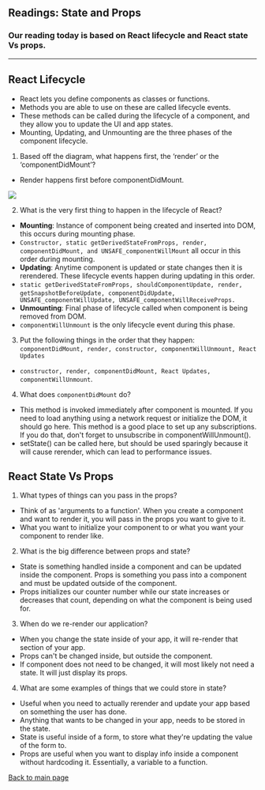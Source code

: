 ## Readings: State and Props

### Our reading today is based on React lifecycle and React state Vs props. 
---

## React Lifecycle

- React lets you define components as classes or functions.
- Methods you are able to use on these are called lifecycle events.
- These methods can be called during the lifecycle of a component, and they allow you to update the UI and app states. 
- Mounting, Updating, and Unmounting are the three phases of the component lifecycle. 

1. Based off the diagram, what happens first, the ‘render’ or the ‘componentDidMount’?
- Render happens first before componentDidMount. 
<img src= "https://miro.medium.com/max/2400/0*0saPKFiTUk6W3FYp">

2. What is the very first thing to happen in the lifecycle of React?
- **Mounting**: Instance of component being created and inserted into DOM, this occurs during mounting phase. 
- `Constructor, static getDerivedStateFromProps, render, componentDidMount, and UNSAFE_componentWillMount` all occur in this order during mounting. 
- **Updating**: Anytime component is updated or state changes then it is rerendered. These lifecycle events happen during updating in this order. 
- `static getDerivedStateFromProps, shouldComponentUpdate, render,`
`getSnapshotBeforeUpdate, componentDidUpdate, UNSAFE_componentWillUpdate, UNSAFE_componentWillReceiveProps.`
- **Unmounting**: Final phase of lifecycle called when component is being removed from DOM. 
- `componentWillUnmount` is the only lifecycle event during this phase.

3. Put the following things in the order that they happen: `componentDidMount, render, constructor, componentWillUnmount, React Updates`
- `constructor, render, componentDidMount, React Updates, componentWillUnmount`.

4. What does `componentDidMount` do?
- This method is invoked immediately after component is mounted. If you need to load anything using a network request or initialize the DOM, it should go here. This method is a good place to set up any subscriptions. If you do that, don't forget to unsubscribe in componentWillUnmount().
- setState() can be called here, but should be used sparingly because it will cause rerender, which can lead to performance issues. 

## React State Vs Props
1. What types of things can you pass in the props?
- Think of as 'arguments to a function'. When you create a component and want to render it, you will pass in the props you want to give to it. 
- What you want to initialize your component to or what you want your component to render like. 
2. What is the big difference between props and state?
- State is something handled inside a component and can be updated inside the component. Props is something you pass into a component and must be updated outside of the component. 
- Props initializes our counter number while our state increases or decreases that count, depending on what the component is being used for. 
3. When do we re-render our application?
- When you change the state inside of your app, it will re-render that section of your app. 
- Props can't be changed inside, but outside the component. 
- If component does not need to be changed, it will most likely not need a state. It will just display its props. 
4. What are some examples of things that we could store in state?
- Useful when you need to actually rerender and update your app based on something the user has done.
- Anything that wants to be changed in your app, needs to be stored in the state. 
- State is useful inside of a form, to store what they're updating the value of the form to. 
- Props are useful when you want to display info inside a component without hardcoding it. Essentially, a variable to a function. 

[Back to main page](README.md)
